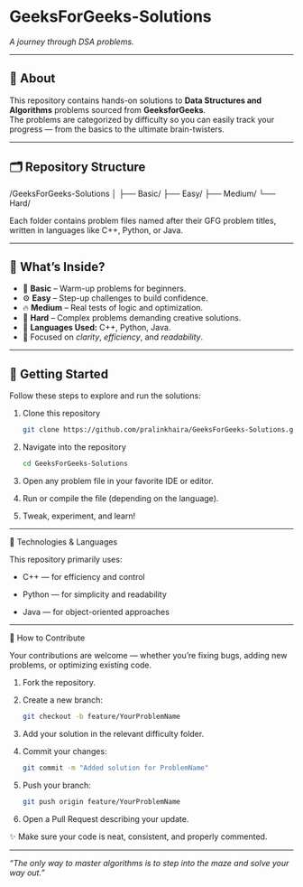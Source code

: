 # GeeksForGeeks-Solutions  

*A journey through DSA problems.*

---

## 🧩 About  

This repository contains hands-on solutions to **Data Structures and Algorithms** problems sourced from **GeeksforGeeks**.  
The problems are categorized by difficulty so you can easily track your progress — from the basics to the ultimate brain-twisters.

---

## 🗂️ Repository Structure  

/GeeksForGeeks-Solutions
│
├── Basic/
├── Easy/
├── Medium/
└── Hard/

Each folder contains problem files named after their GFG problem titles, written in languages like C++, Python, or Java.

---

## 🧠 What’s Inside?

- 📘 **Basic** – Warm-up problems for beginners.  
- ⚙️ **Easy** – Step-up challenges to build confidence.  
- 🔥 **Medium** – Real tests of logic and optimization.  
- 🧩 **Hard** – Complex problems demanding creative solutions.  
- 🧮 **Languages Used:** C++, Python, Java.  
- 🧠 Focused on *clarity*, *efficiency*, and *readability*.

---

## 🚀 Getting Started 

Follow these steps to explore and run the solutions:

1. Clone this repository  
   ```bash
   git clone https://github.com/pralinkhaira/GeeksForGeeks-Solutions.git

2. Navigate into the repository
   ```bash
   cd GeeksForGeeks-Solutions

3. Open any problem file in your favorite IDE or editor.

4. Run or compile the file (depending on the language).

5. Tweak, experiment, and learn!

---

🧰 Technologies & Languages

This repository primarily uses:

- C++ — for efficiency and control

- Python — for simplicity and readability

- Java — for object-oriented approaches

---

🤝 How to Contribute

Your contributions are welcome — whether you’re fixing bugs, adding new problems, or optimizing existing code.

1. Fork the repository.

2. Create a new branch:
   ```bash
   git checkout -b feature/YourProblemName

3. Add your solution in the relevant difficulty folder.

4. Commit your changes:
   ```bash
   git commit -m "Added solution for ProblemName"

5. Push your branch:
   ```bash
   git push origin feature/YourProblemName

6. Open a Pull Request describing your update.

✨ Make sure your code is neat, consistent, and properly commented.

---

*“The only way to master algorithms is to step into the maze and solve your way out.”*



